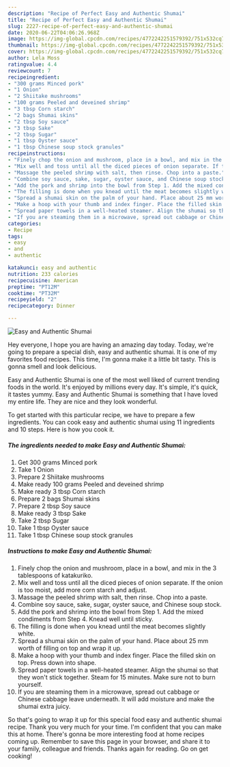 ```yaml
---
description: "Recipe of Perfect Easy and Authentic Shumai"
title: "Recipe of Perfect Easy and Authentic Shumai"
slug: 2227-recipe-of-perfect-easy-and-authentic-shumai
date: 2020-06-22T04:06:26.968Z
image: https://img-global.cpcdn.com/recipes/4772242251579392/751x532cq70/easy-and-authentic-shumai-recipe-main-photo.jpg
thumbnail: https://img-global.cpcdn.com/recipes/4772242251579392/751x532cq70/easy-and-authentic-shumai-recipe-main-photo.jpg
cover: https://img-global.cpcdn.com/recipes/4772242251579392/751x532cq70/easy-and-authentic-shumai-recipe-main-photo.jpg
author: Lela Moss
ratingvalue: 4.4
reviewcount: 7
recipeingredient:
- "300 grams Minced pork"
- "1 Onion"
- "2 Shiitake mushrooms"
- "100 grams Peeled and deveined shrimp"
- "3 tbsp Corn starch"
- "2 bags Shumai skins"
- "2 tbsp Soy sauce"
- "3 tbsp Sake"
- "2 tbsp Sugar"
- "1 tbsp Oyster sauce"
- "1 tbsp Chinese soup stock granules"
recipeinstructions:
- "Finely chop the onion and mushroom, place in a bowl, and mix in the 3 tablespoons of katakuriko."
- "Mix well and toss until all the diced pieces of onion separate. If the onion is too moist, add more corn starch and adjust."
- "Massage the peeled shrimp with salt, then rinse. Chop into a paste."
- "Combine soy sauce, sake, sugar, oyster sauce, and Chinese soup stock."
- "Add the pork and shrimp into the bowl from Step 1. Add the mixed condiments from Step 4. Knead well until sticky."
- "The filling is done when you knead until the meat becomes slightly white."
- "Spread a shumai skin on the palm of your hand. Place about 25 mm worth of filling on top and wrap it up."
- "Make a hoop with your thumb and index finger. Place the filled skin on top. Press down into shape."
- "Spread paper towels in a well-heated steamer. Align the shumai so that they won&#39;t stick together. Steam for 15 minutes. Make sure not to burn yourself."
- "If you are steaming them in a microwave, spread out cabbage or Chinese cabbage leave underneath. It will add moisture and make the shumai extra juicy."
categories:
- Recipe
tags:
- easy
- and
- authentic

katakunci: easy and authentic 
nutrition: 233 calories
recipecuisine: American
preptime: "PT12M"
cooktime: "PT32M"
recipeyield: "2"
recipecategory: Dinner

---
```



![Easy and Authentic Shumai](https://img-global.cpcdn.com/recipes/4772242251579392/751x532cq70/easy-and-authentic-shumai-recipe-main-photo.jpg)

Hey everyone, I hope you are having an amazing day today. Today, we're going to prepare a special dish, easy and authentic shumai. It is one of my favorites food recipes. This time, I'm gonna make it a little bit tasty. This is gonna smell and look delicious.

Easy and Authentic Shumai is one of the most well liked of current trending foods in the world. It's enjoyed by millions every day. It's simple, it's quick, it tastes yummy. Easy and Authentic Shumai is something that I have loved my entire life. They are nice and they look wonderful.




To get started with this particular recipe, we have to prepare a few ingredients. You can cook easy and authentic shumai using 11 ingredients and 10 steps. Here is how you cook it.

<!--inarticleads1-->

##### The ingredients needed to make Easy and Authentic Shumai:

1. Get 300 grams Minced pork
1. Take 1 Onion
1. Prepare 2 Shiitake mushrooms
1. Make ready 100 grams Peeled and deveined shrimp
1. Make ready 3 tbsp Corn starch
1. Prepare 2 bags Shumai skins
1. Prepare 2 tbsp Soy sauce
1. Make ready 3 tbsp Sake
1. Take 2 tbsp Sugar
1. Take 1 tbsp Oyster sauce
1. Take 1 tbsp Chinese soup stock granules




<!--inarticleads2-->

##### Instructions to make Easy and Authentic Shumai:

1. Finely chop the onion and mushroom, place in a bowl, and mix in the 3 tablespoons of katakuriko.
1. Mix well and toss until all the diced pieces of onion separate. If the onion is too moist, add more corn starch and adjust.
1. Massage the peeled shrimp with salt, then rinse. Chop into a paste.
1. Combine soy sauce, sake, sugar, oyster sauce, and Chinese soup stock.
1. Add the pork and shrimp into the bowl from Step 1. Add the mixed condiments from Step 4. Knead well until sticky.
1. The filling is done when you knead until the meat becomes slightly white.
1. Spread a shumai skin on the palm of your hand. Place about 25 mm worth of filling on top and wrap it up.
1. Make a hoop with your thumb and index finger. Place the filled skin on top. Press down into shape.
1. Spread paper towels in a well-heated steamer. Align the shumai so that they won&#39;t stick together. Steam for 15 minutes. Make sure not to burn yourself.
1. If you are steaming them in a microwave, spread out cabbage or Chinese cabbage leave underneath. It will add moisture and make the shumai extra juicy.




So that's going to wrap it up for this special food easy and authentic shumai recipe. Thank you very much for your time. I'm confident that you can make this at home. There's gonna be more interesting food at home recipes coming up. Remember to save this page in your browser, and share it to your family, colleague and friends. Thanks again for reading. Go on get cooking!
